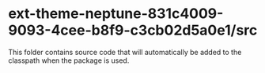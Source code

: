 # ext-theme-neptune-831c4009-9093-4cee-b8f9-c3cb02d5a0e1/src

This folder contains source code that will automatically be added to the classpath when
the package is used.
